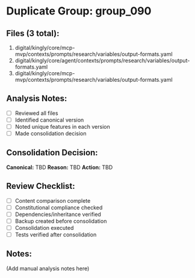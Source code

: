 # Duplicate Group: group_090

## Files (3 total):
1. digital/kingly/core/mcp-mvp/contexts/prompts/research/variables/output-formats.yaml
2. digital/kingly/core/agent/contexts/prompts/research/variables/output-formats.yaml
3. digital/kingly/core/mcp-mvp/contexts/prompts/research/variables/output-formats.yaml

## Analysis Notes:
- [ ] Reviewed all files
- [ ] Identified canonical version
- [ ] Noted unique features in each version
- [ ] Made consolidation decision

## Consolidation Decision:
**Canonical:** TBD
**Reason:** TBD
**Action:** TBD

## Review Checklist:
- [ ] Content comparison complete
- [ ] Constitutional compliance checked
- [ ] Dependencies/inheritance verified
- [ ] Backup created before consolidation
- [ ] Consolidation executed
- [ ] Tests verified after consolidation

## Notes:
(Add manual analysis notes here)
